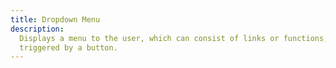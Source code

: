 ```yaml
---
title: Dropdown Menu
description:
  Displays a menu to the user, which can consist of links or functions,
  triggered by a button.
---
```

